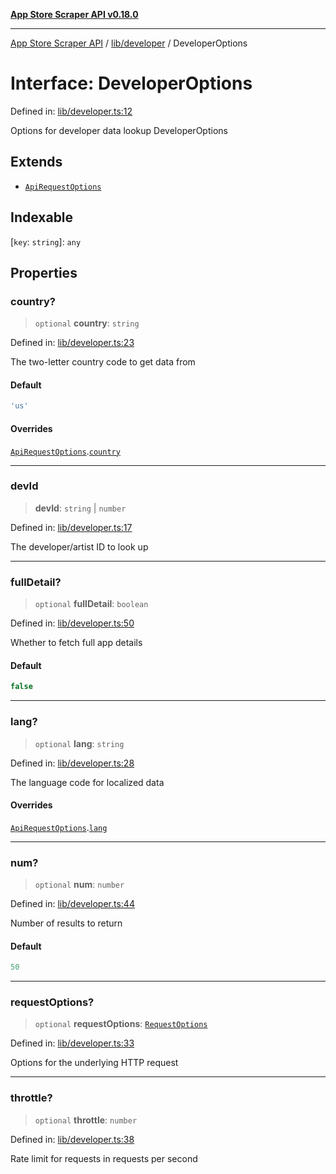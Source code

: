 [**App Store Scraper API v0.18.0**](../../../README.md)

***

[App Store Scraper API](../../../modules.md) / [lib/developer](../README.md) / DeveloperOptions

# Interface: DeveloperOptions

Defined in: [lib/developer.ts:12](https://github.com/facundoolano/app-store-scraper/blob/7e1baf8350e9d5936df88e03bdbb2e2ecea26d48/lib/developer.ts#L12)

Options for developer data lookup
 DeveloperOptions

## Extends

- [`ApiRequestOptions`](../../param-utils/interfaces/ApiRequestOptions.md)

## Indexable

\[`key`: `string`\]: `any`

## Properties

### country?

> `optional` **country**: `string`

Defined in: [lib/developer.ts:23](https://github.com/facundoolano/app-store-scraper/blob/7e1baf8350e9d5936df88e03bdbb2e2ecea26d48/lib/developer.ts#L23)

The two-letter country code to get data from

#### Default

```ts
'us'
```

#### Overrides

[`ApiRequestOptions`](../../param-utils/interfaces/ApiRequestOptions.md).[`country`](../../param-utils/interfaces/ApiRequestOptions.md#country)

***

### devId

> **devId**: `string` \| `number`

Defined in: [lib/developer.ts:17](https://github.com/facundoolano/app-store-scraper/blob/7e1baf8350e9d5936df88e03bdbb2e2ecea26d48/lib/developer.ts#L17)

The developer/artist ID to look up

***

### fullDetail?

> `optional` **fullDetail**: `boolean`

Defined in: [lib/developer.ts:50](https://github.com/facundoolano/app-store-scraper/blob/7e1baf8350e9d5936df88e03bdbb2e2ecea26d48/lib/developer.ts#L50)

Whether to fetch full app details

#### Default

```ts
false
```

***

### lang?

> `optional` **lang**: `string`

Defined in: [lib/developer.ts:28](https://github.com/facundoolano/app-store-scraper/blob/7e1baf8350e9d5936df88e03bdbb2e2ecea26d48/lib/developer.ts#L28)

The language code for localized data

#### Overrides

[`ApiRequestOptions`](../../param-utils/interfaces/ApiRequestOptions.md).[`lang`](../../param-utils/interfaces/ApiRequestOptions.md#lang)

***

### num?

> `optional` **num**: `number`

Defined in: [lib/developer.ts:44](https://github.com/facundoolano/app-store-scraper/blob/7e1baf8350e9d5936df88e03bdbb2e2ecea26d48/lib/developer.ts#L44)

Number of results to return

#### Default

```ts
50
```

***

### requestOptions?

> `optional` **requestOptions**: [`RequestOptions`](../../utils/http-client/interfaces/RequestOptions.md)

Defined in: [lib/developer.ts:33](https://github.com/facundoolano/app-store-scraper/blob/7e1baf8350e9d5936df88e03bdbb2e2ecea26d48/lib/developer.ts#L33)

Options for the underlying HTTP request

***

### throttle?

> `optional` **throttle**: `number`

Defined in: [lib/developer.ts:38](https://github.com/facundoolano/app-store-scraper/blob/7e1baf8350e9d5936df88e03bdbb2e2ecea26d48/lib/developer.ts#L38)

Rate limit for requests in requests per second
